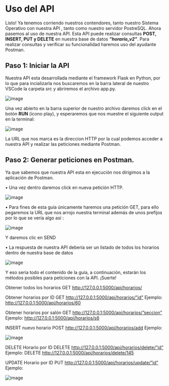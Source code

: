# Uso del API

Listo! Ya tenemos corriendo nuestros contendores, tanto nuestro Sistema Operativo con nuestra API , tanto como nuestro servidor PostreSQL.
Ahora pasemos al uso de nuestra API.
Esta API puede realizar consultas **POST, INSERT, PUT y DELETE** en nuestra base de datos _**”horario_v2”**_.  Para realizar consultas y verificar su funcionalidad haremos uso del ayudante Postman.

## Paso 1: Iniciar la API
Nuestra API esta desarrollada mediante el framework Flask en Python, por lo que para incializarla nos buscaremos en la barra lateral de nuestro VSCode  la carpeta src y abriremos el archivo app.py.

![image](https://github.com/user-attachments/assets/68bec4bf-2d97-4e6f-8189-f015171fb49f)


Una vez abierto en la barra superior de nuestro archivo daremos click en el botón **RUN** (icono play), y esperaremos que nos muestre el siguiente output en la terminal:

![image](https://github.com/user-attachments/assets/0a65e94c-ac2f-48a2-a11b-cc60e6a59807)

 
La URL que nos marca es la direccion HTTP por la cual podemos acceder a nuestra API y realizar las peticiones mediante Postman.

## Paso 2: Generar peticiones en Postman.
Ya que sabemos que nuestra API esta en ejecución nos dirigimos a la aplicación de Postman.

•	Una vez dentro daremos click en nueva petición HTTP.

![image](https://github.com/user-attachments/assets/778e217c-f3d1-4919-ba71-f95eef4c815d)


•	Para fines de esta guía únicamente haremos una petición GET, para ello pegaremos la URL que nos arrojo nuestra terminal además de unos prefijos por lo que se vería algo así : 

![image](https://github.com/user-attachments/assets/d425a993-facb-4b7d-9e3f-edcf1ec82620)


Y daremos clic en SEND



•	La respuesta de nuestra API debería ser un listado de todos los horarios dentro de nuestra base de datos

 ![image](https://github.com/user-attachments/assets/91605fb8-22e6-47f3-8896-8de4920514fa)


Y eso seria todo el contenido de la guía, a continuación, estarán los métodos posibles para peticiones con la API. ¡Suerte!

Obtener todos los horarios
GET http://127.0.0.1:5000/api/horarios/

Obtener horarios por ID
GET http://127.0.0.1:5000/api/horarios/”id”
Ejemplo: http://127.0.0.1:5000/api/horarios/60

Obtener horarios por salón
GET http://127.0.0.1:5000/api/horarios/”seccion”
Ejemplo: http://127.0.0.1:5000/api/horarios/s6



INSERT nuevo horario
POST http://127.0.0.1:5000/api/horarios/add
Ejemplo:

 ![image](https://github.com/user-attachments/assets/62ea6424-6b4d-4b97-863a-76822c495502)


DELETE Horario por ID
DELETE http://127.0.0.1:5000/api/horarios/delete/”id”
Ejemplo:
DELETE http://127.0.0.1:5000/api/horarios/delete/145

UPDATE Horario por ID
PUT http://127.0.0.1:5000/api/horarios/update/”id”
Ejemplo:

 ![image](https://github.com/user-attachments/assets/d7504678-4247-4439-8a5b-bdfbda4d33a4)


